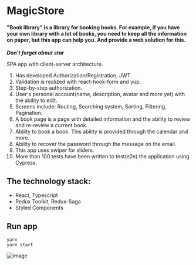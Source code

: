 # MagicStore

#### "Book library" is a library for booking books. For example, if you have your own library with a lot of books, you need to keep all the information on paper, but this app can help you. And provide a web solution for this.

***Don't forget about star***

SPA app with client-server architecture.
1. Has developed Authorization/Registration, JWT.
2. Validation is realized with react-hook-form and yup.
3. Step-by-step authorization.
4. User's personal account(name, description, avatar and more yet) with the ability to edit.
5. Screens include: Routing, Searching system, Sorting, Filtering, Pagination.
6. A book page is a page with detailed information and the ability to review and re-review a current book.
7. Ability to book a book. This ability is provided through the calendar and more.
8. Ability to recover the password through the message on the email.
9. This app uses swiper for sliders.
10. More than 100 tests have been written to test(e2e) the application using Cypress.



## The technology stack:
- React, Typescript
- Redux Toolkit, Redux-Saga
- Styled Components

## Run app

```
yarn
yarn start
```

![image](https://user-images.githubusercontent.com/66359081/227992921-0d87e337-a8fb-4cae-99f9-78041ece5563.png)


